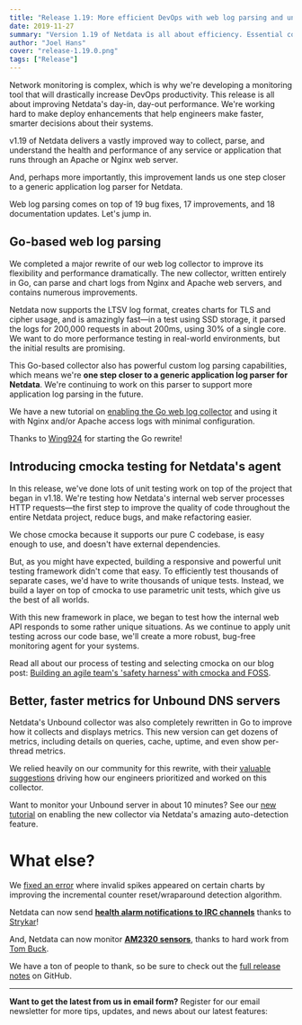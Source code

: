 ```yaml
---
title: "Release 1.19: More efficient DevOps with web log parsing and unit testing" 
date: 2019-11-27
summary: "Version 1.19 of Netdata is all about efficiency. Essential collectors are now faster and more intelligently parse essential files, and unit testing " 
author: "Joel Hans" 
cover: "release-1.19.0.png" 
tags: ["Release"]
---
```


Network monitoring is complex, which is why we're developing a monitoring tool that will drastically increase DevOps
productivity. This release is all about improving Netdata's day-in, day-out performance. We're working hard to make
deploy enhancements that help engineers make faster, smarter decisions about their systems.

v1.19 of Netdata delivers a vastly improved way to collect, parse, and understand the health and performance of any
service or application that runs through an Apache or Nginx web server.

And, perhaps more importantly, this improvement lands us one step closer to a generic application log parser for
Netdata.

Web log parsing comes on top of 19 bug fixes, 17 improvements, and 18 documentation updates. Let's jump in.

<!--more-->

## Go-based web log parsing

We completed a major rewrite of our web log collector to improve its flexibility and performance dramatically. The new
collector, written entirely in Go, can parse and chart logs from Nginx and Apache web servers, and contains numerous
improvements. 

Netdata now supports the LTSV log format, creates charts for TLS and cipher usage, and is amazingly fast—in a test using
SSD storage, it parsed the logs for 200,000 requests in about 200ms, using 30% of a single core. We want to do more
performance testing in real-world environments, but the initial results are promising.

This Go-based collector also has powerful custom log parsing capabilities, which means we're **one step closer to a
generic application log parser for Netdata**. We're continuing to work on this parser to support more application log
parsing in the future.

We have a new tutorial on [enabling the Go web log
collector](https://docs.netdata.cloud/docs/tutorials/collect-apache-nginx-web-logs/) and using it with Nginx and/or
Apache access logs with minimal configuration.

Thanks to [Wing924](https://github.com/Wing924) for starting the Go rewrite!

## Introducing cmocka testing for Netdata's agent

In this release, we've done lots of unit testing work on top of the project that began in v1.18. We're testing how
Netdata's internal web server processes HTTP requests—the first step to improve the quality of code throughout the
entire Netdata project, reduce bugs, and make refactoring easier.

We chose cmocka because it supports our pure C codebase, is easy enough to use, and doesn't have external dependencies.

But, as you might have expected, building a responsive and powerful unit testing framework didn't come that easy. To
efficiently test thousands of separate cases, we'd have to write thousands of unique tests. Instead, we build a layer on
top of cmocka to use parametric unit tests, which give us the best of all worlds.

With this new framework in place, we began to test how the internal web API responds to some rather unique situations.
As we continue to apply unit testing across our code base, we'll create a more robust, bug-free monitoring agent for
your systems.

Read all about our process of testing and selecting cmocka on our blog post: [Building an agile team's 'safety harness'
with cmocka and FOSS](https://blog.netdata.cloud/agile-team-cmocka-foss/).

## Better, faster metrics for Unbound DNS servers

Netdata's Unbound collector was also completely rewritten in Go to improve how it collects and displays metrics. This
new version can get dozens of metrics, including details on queries, cache, uptime, and even show per-thread metrics.

We relied heavily on our community for this rewrite, with their [valuable
suggestions](https://github.com/netdata/netdata/issues/7124) driving how our engineers prioritized and worked on this
collector.

Want to monitor your Unbound server in about 10 minutes? See our [new
tutorial](https://docs.netdata.cloud/docs/tutorials/collect-unbound-metrics/) on enabling the new collector via
Netdata's amazing auto-detection feature.

# What else?

We [fixed an error](https://github.com/netdata/netdata/pull/7220) where invalid spikes appeared on certain charts by
improving the incremental counter reset/wraparound detection algorithm.

Netdata can now send [**health alarm notifications to IRC
channels**](https://docs.netdata.cloud/health/notifications/irc/) thanks to [Strykar](https://github.com/Strykar)!

And, Netdata can now monitor [**AM2320 sensors**](https://docs.netdata.cloud/collectors/python.d.plugin/am2320/), thanks
to hard work from [Tom Buck](https://github.com/tommybuck).

We have a ton of people to thank, so be sure to check out the [full release
notes](https://github.com/netdata/netdata/releases/tag/v1.19.0) on GitHub.

---

**Want to get the latest from us in email form?** Register for our email newsletter for more tips, updates, and news
about our latest features:

<script charset="utf-8" type="text/javascript" src="//js.hsforms.net/forms/shell.js"></script>
<script>
  hbspt.forms.create({
    portalId: "4567453",
    formId: "6a20deb5-a1e6-4312-9c4d-f6862f947fe0"
});
</script>